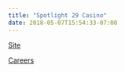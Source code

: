 ```yaml
---
title: "Spotlight 29 Casino"
date: 2018-05-07T15:54:33-07:00
---
```


[Site]

[Careers]

[Site]: http://www.spotlight29.com/
[Careers]: http://www.spotlight29.com/about/careers/
